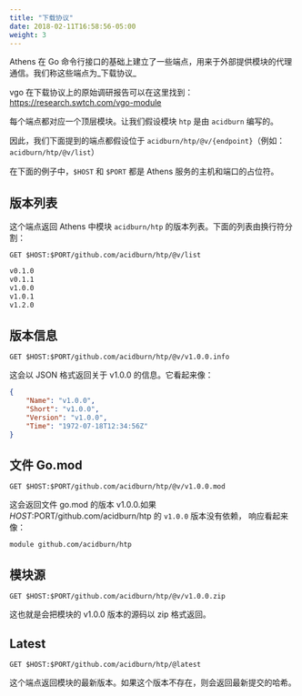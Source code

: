 ```yaml
---
title: "下载协议"
date: 2018-02-11T16:58:56-05:00
weight: 3
---
```


Athens 在 Go 命令行接口的基础上建立了一些端点，用来于外部提供模块的代理通信。我们称这些端点为_下载协议_

vgo 在下载协议上的原始调研报告可以在这里找到：https://research.swtch.com/vgo-module

每个端点都对应一个顶层模块。让我们假设模块 `htp` 是由 `acidburn` 编写的。

因此，我们下面提到的端点都假设位于 `acidburn/htp/@v/{endpoint}`（例如：`acidburn/htp/@v/list`）

在下面的例子中，`$HOST` 和 `$PORT` 都是 Athens 服务的主机和端口的占位符。

## 版本列表

这个端点返回 Athens 中模块 `acidburn/htp` 的版本列表。下面的列表由换行符分割：

```HTTP
GET $HOST:$PORT/github.com/acidburn/htp/@v/list
```

```HTML
v0.1.0
v0.1.1
v1.0.0
v1.0.1
v1.2.0
```

## 版本信息

```HTTP
GET $HOST:$PORT/github.com/acidburn/htp/@v/v1.0.0.info
```

这会以 JSON 格式返回关于 v1.0.0 的信息。它看起来像：

```json
{
    "Name": "v1.0.0",
    "Short": "v1.0.0",
    "Version": "v1.0.0",
    "Time": "1972-07-18T12:34:56Z"
}
```

## 文件 Go.mod

```HTTP
GET $HOST:$PORT/github.com/acidburn/htp/@v/v1.0.0.mod
```

这会返回文件 go.mod 的版本 v1.0.0.如果 $HOST:$PORT/github.com/acidburn/htp 的 `v1.0.0` 版本没有依赖，
响应看起来像：

```
module github.com/acidburn/htp
```

## 模块源

```HTTP
GET $HOST:$PORT/github.com/acidburn/htp/@v/v1.0.0.zip
```

这也就是会把模块的 v1.0.0 版本的源码以 zip 格式返回。

## Latest

```HTTP
GET $HOST:$PORT/github.com/acidburn/htp/@latest
```

这个端点返回模块的最新版本。如果这个版本不存在，则会返回最新提交的哈希。
